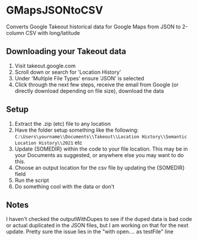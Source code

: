 # GMapsJSONtoCSV
Converts Google Takeout historical data for Google Maps from JSON to 2-column CSV with long/latitude

## Downloading your Takeout data

1. Visit takeout.google.com
2. Scroll down or search for 'Location History'
3. Under 'Multiple File Types' ensure 'JSON' is selected
4. Click through the next few steps, receive the email from Google (or directly download depending on file size), download the data


## Setup

1. Extract the .zip (etc) file to any location
2. Have the folder setup something like the following:
``C:\Users\yourname\\Documents\\Takeout\\Location History\\Semantic Location History\\2021`` etc
4. Update {SOMEDIR} within the code to your file location. This may be in your Documents as suggested, or anywhere else you may want to do this.
5. Choose an output location for the csv file by updating the {SOMEDIR} field
6. Run the script
7. Do something cool with the data or don't


## Notes

I haven't checked the outputWithDupes to see if the duped data is bad code or actual duplicated in the JSON files, but I am working on that for the next update. Pretty sure the issue lies in the "with open.... as testFile" line
